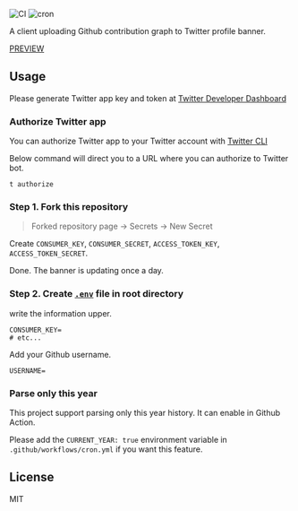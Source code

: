 ![CI](https://github.com/x86chi/twitter-github-contribution-graph/workflows/CI/badge.svg)
![cron](https://github.com/x86chi/twitter-github-contribution-graph/workflows/cron/badge.svg)

A client uploading Github contribution graph to Twitter profile banner.

[PREVIEW](https://twitter.com/x86chi)

## Usage

Please generate Twitter app key and token at [Twitter Developer Dashboard](https://developer.twitter.com/en/apps)

### Authorize Twitter app

You can authorize Twitter app to your Twitter account with [Twitter CLI](https://github.com/sferik/t#configuration)

Below command will direct you to a URL where you can authorize to Twitter bot.

```
t authorize
```

### Step 1. Fork this repository

> Forked repository page -> Secrets -> New Secret

Create `CONSUMER_KEY`, `CONSUMER_SECRET`, `ACCESS_TOKEN_KEY`, `ACCESS_TOKEN_SECRET`.

Done. The banner is updating once a day.

### Step 2. Create [`.env`](https://github.com/motdotla/dotenv) file in root directory

write the information upper.

```
CONSUMER_KEY=
# etc...
```

Add your Github username.

```
USERNAME=
```

### Parse only this year

This project support parsing only this year history. It can enable in Github Action.

Please add the `CURRENT_YEAR: true` environment variable in `.github/workflows/cron.yml` if you want this feature.

## License

MIT
